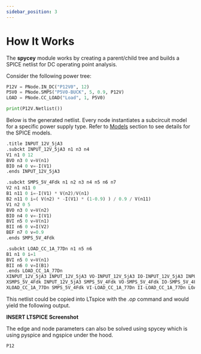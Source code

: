 ```yaml
---
sidebar_position: 3
---
```


# How It Works

The **spycey** module works by creating a parent/child tree and builds a SPICE netlist for DC operating point analysis. 

Consider the following power tree:
```py
P12V = PNode.IN_DC("P12V0", 12)
P5V0 = PNode.SMPS("P5V0-BUCK", 5, 0.9, P12V)
LOAD = PNode.CC_LOAD("Load", 1, P5V0)

print(P12V.Netlist())
```

Below is the generated netlist. Every node instantiates a subcircuit model for a specific power supply type. Refer to [Models](./models.md) section to see details for the SPICE models. 
```py
.title INPUT_12V_5jA3
.subckt INPUT_12V_5jA3 n1 n3 n4
V1 n1 0 12
BVO n3 0 v=V(n1)
BIO n4 0 v=-I(V1)
.ends INPUT_12V_5jA3

.subckt SMPS_5V_4Fdk n1 n2 n3 n4 n5 n6 n7
V2 n1 n11 0
B1 n11 0 i=-I(V1) * V(n2)/V(n1)
B2 n11 0 i=( V(n2) * -I(V1) * (1-0.9) ) / 0.9 / V(n11)
V1 n2 0 5
BVO n3 0 v=V(n2)
BIO n4 0 v=-I(V1)
BVI n5 0 v=V(n1)
BII n6 0 v=I(V2)
BEF n7 0 v=0.9
.ends SMPS_5V_4Fdk

.subckt LOAD_CC_1A_77Dn n1 n5 n6
B1 n1 0 i=1
BVI n5 0 v=V(n1)
BII n6 0 v=I(B1)
.ends LOAD_CC_1A_77Dn
XINPUT_12V_5jA3 INPUT_12V_5jA3 VO-INPUT_12V_5jA3 IO-INPUT_12V_5jA3 INPUT_12V_5jA3
XSMPS_5V_4Fdk INPUT_12V_5jA3 SMPS_5V_4Fdk VO-SMPS_5V_4Fdk IO-SMPS_5V_4Fdk VI-SMPS_5V_4Fdk II-SMPS_5V_4Fdk EF-SMPS_5V_4Fdk SMPS_5V_4Fdk
XLOAD_CC_1A_77Dn SMPS_5V_4Fdk VI-LOAD_CC_1A_77Dn II-LOAD_CC_1A_77Dn LOAD_CC_1A_77Dn
```

This netlist could be copied into LTspice with the *.op* command and would yield the following output.

**INSERT LTSPICE Screenshot**

The edge and node parameters can also be solved using spycey which is using pyspice and ngspice under the hood.

```py
P12
```